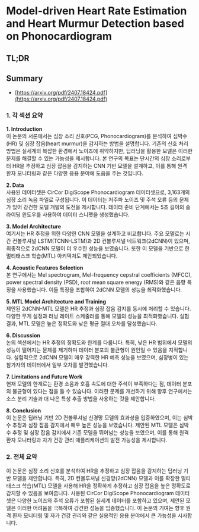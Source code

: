 # Model-driven Heart Rate Estimation and Heart Murmur Detection based on Phonocardiogram
## TL;DR
## Summary
- [https://arxiv.org/pdf/2407.18424.pdf](https://arxiv.org/pdf/2407.18424.pdf)

### 1. 각 섹션 요약

**1. Introduction**  
이 논문의 서론에서는 심장 소리 신호(PCG, Phonocardiogram)를 분석하여 심박수(HR) 및 심장 잡음(heart murmur)을 감지하는 방법을 설명합니다. 기존의 신호 처리 방법은 실세계의 복잡한 환경에서 노이즈에 취약하지만, 딥러닝을 활용한 모델은 이러한 문제를 해결할 수 있는 가능성을 제시합니다. 본 연구의 목표는 단시간의 심장 소리로부터 HR을 추정하고 심장 잡음을 감지하는 CNN 기반 모델을 설계하고, 이를 통해 원격 환자 모니터링과 같은 다양한 응용 분야에 도움을 주는 것입니다.

**2. Data**  
사용된 데이터셋은 CirCor DigiScope Phonocardiogram 데이터셋으로, 3,163개의 심장 소리 녹음 파일로 구성됩니다. 이 데이터는 저주파 노이즈 및 주석 오류 등의 문제가 있어 강건한 모델 개발의 도전을 제시합니다. 데이터 준비 단계에서는 5초 길이의 슬라이딩 윈도우를 사용하여 데이터 스니펫을 생성했습니다.

**3. Model Architecture**  
여기서는 HR 추정을 위한 다양한 CNN 모델을 설계하고 비교합니다. 주요 모델로는 시간 컨볼루셔널 LSTM(TCNN-LSTM)과 2D 컨볼루셔널 네트워크(2dCNN)이 있으며, 최종적으로 2dCNN 모델이 더 우수한 성능을 보였습니다. 또한 이 모델을 기반으로 한 멀티태스크 학습(MTL) 아키텍처도 제안되었습니다.

**4. Acoustic Features Selection**  
본 연구에서는 Mel spectrogram, Mel-frequency cepstral coefficients (MFCC), power spectral density (PSD), root mean square energy (RMS)와 같은 음향 특징을 사용했습니다. 이들 특징을 조합하여 2dCNN 모델의 성능을 최적화했습니다.

**5. MTL Model Architecture and Training**  
제안된 2dCNN-MTL 모델은 HR 추정과 심장 잡음 감지를 동시에 처리할 수 있습니다. 다양한 무게 설정과 러닝 레이트 스케줄러를 통해 모델의 성능을 최적화했습니다. 실험 결과, MTL 모델은 높은 정확도와 낮은 평균 절대 오차를 달성했습니다.

**6. Discussion**  
논의 섹션에서는 HR 추정의 정확도와 한계를 다룹니다. 특히, 낮은 HR 범위에서 모델의 성능이 떨어지는 문제를 제기하며 데이터 분포의 불균형이 원인일 수 있음을 지적합니다. 실험적으로 2dCNN 모델이 매우 강력한 HR 예측 성능을 보였으며, 심장병이 있는 참가자의 데이터에서 일부 오차를 발견했습니다.

**7. Limitations and Future Work**  
현재 모델의 한계로는 환경 소음과 호흡 속도에 대한 주석이 부족하다는 점, 데이터 분포의 불균형이 있다는 점을 들 수 있습니다. 이러한 문제를 개선하기 위해 향후 연구에서는 소스 분리 기술과 더 나은 특성 추출 방법을 사용하는 것을 제안합니다.

**8. Conclusion**  
이 논문은 딥러닝 기반 2D 컨볼루셔널 신경망 모델의 효과성을 입증하였으며, 이는 심박수 추정과 심장 잡음 감지에서 매우 높은 성능을 보였습니다. 제안된 MTL 모델은 심박수 추정 및 심장 잡음 감지에서 기존 모델을 뛰어넘는 성능을 보였으며, 이를 통해 원격 환자 모니터링과 자가 건강 관리 애플리케이션의 발전 가능성을 제시합니다.

### 2. 전체 요약

이 논문은 심장 소리 신호를 분석하여 HR을 추정하고 심장 잡음을 감지하는 딥러닝 기반 모델을 제안합니다. 특히, 2D 컨볼루셔널 신경망(2dCNN) 모델과 이를 확장한 멀티태스크 학습(MTL) 모델을 사용해 HR을 정확하게 추정하고 심장 잡음을 높은 정확도로 감지할 수 있음을 보여줍니다. 사용된 CirCor DigiScope Phonocardiogram 데이터셋은 다양한 노이즈와 주석 오류가 포함된 실세계 데이터를 포함하고 있으며, 제안된 모델은 이러한 어려움을 극복하여 강건한 성능을 입증했습니다. 이 논문의 기여는 향후 원격 환자 모니터링 및 자가 건강 관리와 같은 실용적인 응용 분야에서 큰 가능성을 시사합니다.